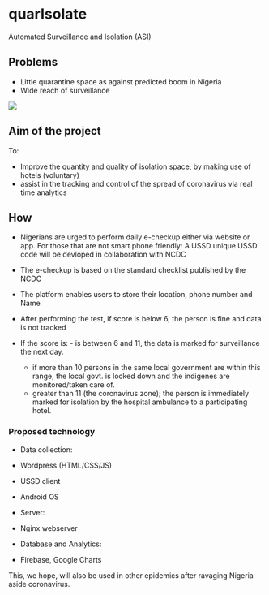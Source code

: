 # quarIsolate
Automated Surveillance and Isolation (ASI)

## Problems
- Little quarantine space as against predicted boom in Nigeria
- Wide reach of surveillance

![](https://github.com/josoga2/quarIsolate/blob/master/Photo%20from%20'Wale%20Joseph.jpg)

## Aim of the project
To:
- Improve the quantity and quality of isolation space, by making use of hotels (voluntary)
- assist in the tracking and control of the spread of coronavirus via real time analytics



## How
- Nigerians are urged to perform daily e-checkup either via website or app. For those that are not smart phone friendly: A USSD unique USSD code will be devloped in collaboration with NCDC
- The e-checkup is based on the standard checklist published by the NCDC
- The platform enables users to store their location, phone number and Name
- After performing the test, if score is below 6, the person is fine and data is not tracked

- If the score is: 
        - is between 6 and 11, the data is marked for surveillance the next day.
	- if more than 10 persons in the same local government are within this range, the local govt. is locked down 	and the indigenes are monitored/taken care of.
	- greater than 11 (the coronavirus zone); the person is immediately marked for isolation by the hospital ambulance to a participating hotel.

### Proposed technology
- Data collection:
- Wordpress (HTML/CSS/JS)
- USSD client
- Android OS

- Server:
- Nginx webserver

- Database and Analytics:
- Firebase, Google Charts

This, we hope, will also be used in other epidemics after ravaging Nigeria aside coronavirus. 
